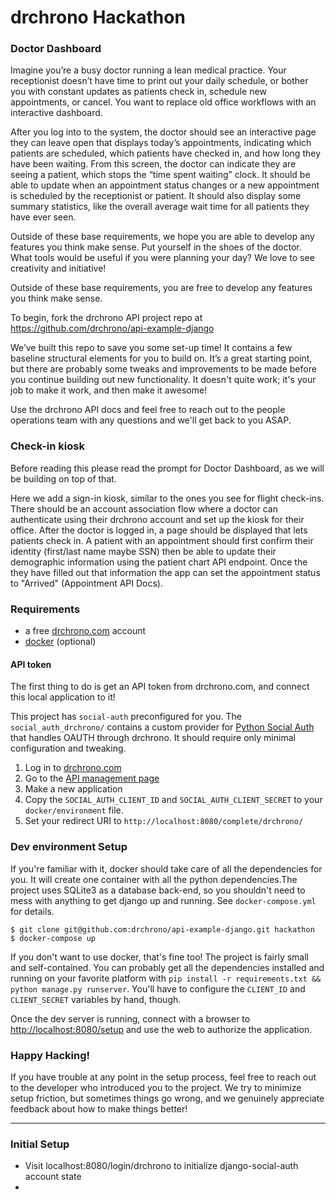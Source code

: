 # drchrono Hackathon

### Doctor Dashboard

Imagine you’re a busy doctor running a lean medical practice. Your receptionist doesn’t have time to print out your daily schedule, 
or bother you with constant updates as patients check in, schedule new appointments, or cancel. 
You want to replace old office workflows with an interactive dashboard.

After you log into to the system, the doctor should see an interactive page they can leave open that displays today’s appointments, 
indicating which patients are scheduled, which patients have checked in, and how long they have been waiting. From this screen, the doctor 
can indicate they are seeing a patient, which stops the “time spent waiting” clock. It should be able to update when an appointment status 
changes or a new appointment is scheduled by the receptionist or patient. It should also display some summary statistics, 
like the overall average wait time for all patients they have ever seen.

Outside of these base requirements, we hope you are able to develop any features you think make sense. Put yourself in the shoes of the doctor. 
What tools would be useful if you were planning your day? We love to see creativity and initiative!


Outside of these base requirements, you are free to develop any features you think
make sense.

To begin, fork the drchrono API project repo at https://github.com/drchrono/api-example-django

We’ve built this repo to save you some set-up time! It contains a few baseline structural elements for you to build on.
It’s a great starting point, but there are probably some tweaks and improvements to be made before you continue building 
out new functionality. It doesn't quite work; it's your job to make it work, and then make it awesome!

Use the drchrono API docs and feel free to reach out to the people operations team with any questions and we'll get back
to you ASAP.


### Check-in kiosk

Before reading this please read the prompt for Doctor Dashboard, as we will be building on top of that.

Here we add a sign-in kiosk, similar to the ones you see for flight check-ins.
There should be an account association flow where a doctor can authenticate using
their drchrono account and set up the kiosk for their office.
After the doctor is logged in, a page should be displayed that lets patients check
in. A patient with an appointment should first confirm their identity (first/last
name maybe SSN) then be able to update their demographic information using the
patient chart API endpoint.  Once the they have filled out that information the
app can set the appointment status to "Arrived" (Appointment API Docs).


### Requirements
- a free [drchrono.com](https://www.drchrono.com/sign-up/) account
- [docker](https://www.docker.com/community-edition) (optional)


#### API token 
The first thing to do is get an API token from drchrono.com, and connect this local application to it!

This project has `social-auth` preconfigured for you. The `social_auth_drchrono/` contains a custom provider for
[Python Social Auth](http://python-social-auth.readthedocs.io/en/latest/) that handles OAUTH through drchrono. It should
 require only minimal configuration and tweaking. 

1) Log in to [drchrono.com](https://www.drchrono.com)
2) Go to the [API management page](https://app.drchrono.com/api-management/)
3) Make a new application
4) Copy the `SOCIAL_AUTH_CLIENT_ID` and `SOCIAL_AUTH_CLIENT_SECRET` to your `docker/environment` file.
5) Set your redirect URI to `http://localhost:8080/complete/drchrono/`


### Dev environment Setup
If you're familiar with it, docker should take care of all the dependencies for you. It will create one container with 
all the python dependencies.The project uses SQLite3 as a database back-end, so you shouldn't need to mess with anything 
to get django up and running. See `docker-compose.yml` for details.

``` 
$ git clone git@github.com:drchrono/api-example-django.git hackathon
$ docker-compose up
```

If you don't want to use docker, that's fine too! The project is fairly small and self-contained. You can probably get all
the dependencies installed and running on your favorite platform with `pip install -r requirements.txt && python manage.py runserver`. You'll have to configure the `CLIENT_ID` and `CLIENT_SECRET` variables by hand, though.

Once the dev server is running, connect with a browser to [http://localhost:8080/setup]() and use the web to authorize 
the application.


### Happy Hacking!
If you have trouble at any point in the setup process, feel free to reach out to the developer
who introduced you to the project. We try to minimize setup friction, but sometimes things go wrong, and we genuinely 
appreciate feedback about how to make things better!

_________________________________________________________________________________
### Initial Setup
- Visit localhost:8080/login/drchrono to initialize django-social-auth account state
- 
